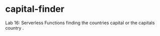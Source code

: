 # capital-finder

Lab 16: Serverless Functions
finding the countries capital or the capitals country .